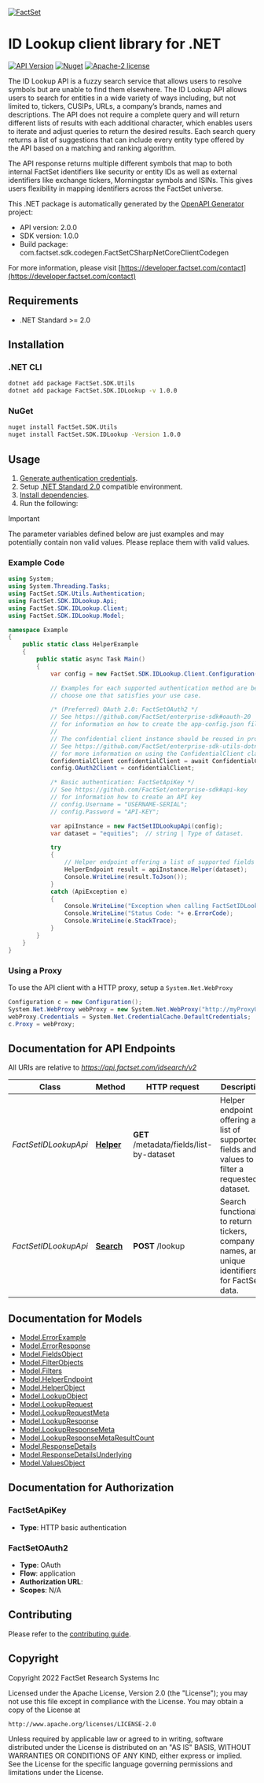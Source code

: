 [![FactSet](https://raw.githubusercontent.com/factset/enterprise-sdk/main/docs/images/factset-logo.svg)](https://www.factset.com)

# ID Lookup client library for .NET

[![API Version](https://img.shields.io/badge/api-v2.0.0-blue)](https://developer.factset.com/api-catalog/id-lookup-api)
[![Nuget](https://img.shields.io/badge/nuget-v1.0.0-orange)](https://www.nuget.org/packages/FactSet.SDK.IDLookup/1.0.0)
[![Apache-2 license](https://img.shields.io/badge/license-Apache2-brightgreen.svg)](https://www.apache.org/licenses/LICENSE-2.0)

The ID Lookup API is a fuzzy search service that allows users to resolve symbols but are unable to find them elsewhere. The ID Lookup API allows users to search for entities in a wide variety of ways including, but not limited to, tickers, CUSIPs, URLs, a company’s brands, names and descriptions. The API does not require a complete query and will return different lists of results with each additional character, which enables users to iterate and adjust queries to return the desired results. Each search query returns a list of suggestions that can include every entity type offered by the API based on a matching and ranking algorithm.


The API response returns multiple different symbols that map to both internal FactSet identifiers like security or entity IDs as well as external identifiers like exchange tickers, Morningstar symbols and ISINs. This gives users flexibility in mapping identifiers across the FactSet universe.

This .NET package is automatically generated by the [OpenAPI Generator](https://openapi-generator.tech) project:

- API version: 2.0.0
- SDK version: 1.0.0
- Build package: com.factset.sdk.codegen.FactSetCSharpNetCoreClientCodegen

For more information, please visit [https://developer.factset.com/contact](https://developer.factset.com/contact)

## Requirements

* .NET Standard >= 2.0

## Installation

### .NET CLI

```bash
dotnet add package FactSet.SDK.Utils
dotnet add package FactSet.SDK.IDLookup -v 1.0.0
```

### NuGet

```bash
nuget install FactSet.SDK.Utils
nuget install FactSet.SDK.IDLookup -Version 1.0.0
```

## Usage

1. [Generate authentication credentials](../../../../README.md#authentication).
2. Setup [.NET Standard 2.0](https://docs.microsoft.com/en-us/dotnet/standard/net-standard?tabs=net-standard-2-0) compatible environment.
3. [Install dependencies](#installation).
4. Run the following:

> [!IMPORTANT]
> The parameter variables defined below are just examples and may potentially contain non valid values. Please replace them with valid values.

### Example Code

```csharp
using System;
using System.Threading.Tasks;
using FactSet.SDK.Utils.Authentication;
using FactSet.SDK.IDLookup.Api;
using FactSet.SDK.IDLookup.Client;
using FactSet.SDK.IDLookup.Model;

namespace Example
{
    public static class HelperExample
    {
        public static async Task Main()
        {
            var config = new FactSet.SDK.IDLookup.Client.Configuration();

            // Examples for each supported authentication method are below,
            // choose one that satisfies your use case.

            /* (Preferred) OAuth 2.0: FactSetOAuth2 */
            // See https://github.com/FactSet/enterprise-sdk#oauth-20
            // for information on how to create the app-config.json file
            //
            // The confidential client instance should be reused in production environments.
            // See https://github.com/FactSet/enterprise-sdk-utils-dotnet#authentication
            // for more information on using the ConfidentialClient class
            ConfidentialClient confidentialClient = await ConfidentialClient.CreateAsync("/path/to/app-config.json");
            config.OAuth2Client = confidentialClient;

            /* Basic authentication: FactSetApiKey */
            // See https://github.com/FactSet/enterprise-sdk#api-key
            // for information how to create an API key
            // config.Username = "USERNAME-SERIAL";
            // config.Password = "API-KEY";

            var apiInstance = new FactSetIDLookupApi(config);
            var dataset = "equities";  // string | Type of dataset.

            try
            {
                // Helper endpoint offering a list of supported fields and values to filter a requested dataset.
                HelperEndpoint result = apiInstance.Helper(dataset);
                Console.WriteLine(result.ToJson());
            }
            catch (ApiException e)
            {
                Console.WriteLine("Exception when calling FactSetIDLookupApi.Helper: " + e.Message );
                Console.WriteLine("Status Code: "+ e.ErrorCode);
                Console.WriteLine(e.StackTrace);
            }
        }
    }
}
```

### Using a Proxy

To use the API client with a HTTP proxy, setup a `System.Net.WebProxy`

```csharp
Configuration c = new Configuration();
System.Net.WebProxy webProxy = new System.Net.WebProxy("http://myProxyUrl:80/");
webProxy.Credentials = System.Net.CredentialCache.DefaultCredentials;
c.Proxy = webProxy;
```

## Documentation for API Endpoints

All URIs are relative to *https://api.factset.com/idsearch/v2*

Class | Method | HTTP request | Description
------------ | ------------- | ------------- | -------------
*FactSetIDLookupApi* | [**Helper**](https://github.com/FactSet/enterprise-sdk/tree/main/code/dotnet/IDLookup/v2/docs/FactSetIDLookupApi.md#helper) | **GET** /metadata/fields/list-by-dataset | Helper endpoint offering a list of supported fields and values to filter a requested dataset.
*FactSetIDLookupApi* | [**Search**](https://github.com/FactSet/enterprise-sdk/tree/main/code/dotnet/IDLookup/v2/docs/FactSetIDLookupApi.md#search) | **POST** /lookup | Search functionality to return tickers, company names, and unique identifiers for FactSet data.


## Documentation for Models

 - [Model.ErrorExample](https://github.com/FactSet/enterprise-sdk/tree/main/code/dotnet/IDLookup/v2/docs/ErrorExample.md)
 - [Model.ErrorResponse](https://github.com/FactSet/enterprise-sdk/tree/main/code/dotnet/IDLookup/v2/docs/ErrorResponse.md)
 - [Model.FieldsObject](https://github.com/FactSet/enterprise-sdk/tree/main/code/dotnet/IDLookup/v2/docs/FieldsObject.md)
 - [Model.FilterObjects](https://github.com/FactSet/enterprise-sdk/tree/main/code/dotnet/IDLookup/v2/docs/FilterObjects.md)
 - [Model.Filters](https://github.com/FactSet/enterprise-sdk/tree/main/code/dotnet/IDLookup/v2/docs/Filters.md)
 - [Model.HelperEndpoint](https://github.com/FactSet/enterprise-sdk/tree/main/code/dotnet/IDLookup/v2/docs/HelperEndpoint.md)
 - [Model.HelperObject](https://github.com/FactSet/enterprise-sdk/tree/main/code/dotnet/IDLookup/v2/docs/HelperObject.md)
 - [Model.LookupObject](https://github.com/FactSet/enterprise-sdk/tree/main/code/dotnet/IDLookup/v2/docs/LookupObject.md)
 - [Model.LookupRequest](https://github.com/FactSet/enterprise-sdk/tree/main/code/dotnet/IDLookup/v2/docs/LookupRequest.md)
 - [Model.LookupRequestMeta](https://github.com/FactSet/enterprise-sdk/tree/main/code/dotnet/IDLookup/v2/docs/LookupRequestMeta.md)
 - [Model.LookupResponse](https://github.com/FactSet/enterprise-sdk/tree/main/code/dotnet/IDLookup/v2/docs/LookupResponse.md)
 - [Model.LookupResponseMeta](https://github.com/FactSet/enterprise-sdk/tree/main/code/dotnet/IDLookup/v2/docs/LookupResponseMeta.md)
 - [Model.LookupResponseMetaResultCount](https://github.com/FactSet/enterprise-sdk/tree/main/code/dotnet/IDLookup/v2/docs/LookupResponseMetaResultCount.md)
 - [Model.ResponseDetails](https://github.com/FactSet/enterprise-sdk/tree/main/code/dotnet/IDLookup/v2/docs/ResponseDetails.md)
 - [Model.ResponseDetailsUnderlying](https://github.com/FactSet/enterprise-sdk/tree/main/code/dotnet/IDLookup/v2/docs/ResponseDetailsUnderlying.md)
 - [Model.ValuesObject](https://github.com/FactSet/enterprise-sdk/tree/main/code/dotnet/IDLookup/v2/docs/ValuesObject.md)


## Documentation for Authorization


### FactSetApiKey

- **Type**: HTTP basic authentication


### FactSetOAuth2

- **Type**: OAuth
- **Flow**: application
- **Authorization URL**: 
- **Scopes**: N/A


## Contributing

Please refer to the [contributing guide](../../../../CONTRIBUTING.md).

## Copyright

Copyright 2022 FactSet Research Systems Inc

Licensed under the Apache License, Version 2.0 (the "License");
you may not use this file except in compliance with the License.
You may obtain a copy of the License at

    http://www.apache.org/licenses/LICENSE-2.0

Unless required by applicable law or agreed to in writing, software
distributed under the License is distributed on an "AS IS" BASIS,
WITHOUT WARRANTIES OR CONDITIONS OF ANY KIND, either express or implied.
See the License for the specific language governing permissions and
limitations under the License.
